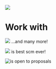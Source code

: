
![](https://api.visitorbadge.io/api/VisitorHit?user=dedoque)

# Work with
![](https://skillicons.dev/icons?i=bash,py,ruby,js,react,flask,django,golang,regex,nodejs,postgres,cassandra,mysql,mongo,redis,nginx,prometheus,grafana,k8s,docker,openstack,gitlab,github,vim,linux,bsd)
...and many more!

![](https://docs.saltproject.io/en/latest/_static/images/SaltStack_white.svg?width=120)
is best scm ever!

![is open to proposals](https://img.shields.io/badge/NOW-open%20to%20proposals-brightgreen)
